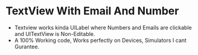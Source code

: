 # TextView With Email And Number

- Textview works kinda UILabel where Numbers and Emails are clickable and UITextView is Non-Editable.
- A 100% Working code, Works perfectly on Devices, Simulators I cant Gurantee. 

